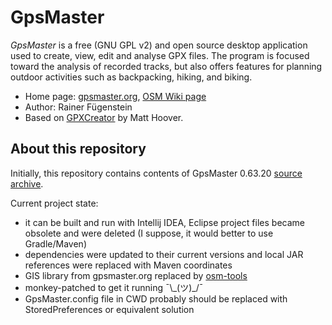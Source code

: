 GpsMaster
========

*GpsMaster* is a free (GNU GPL v2) and open source desktop application used to create, view, edit and analyse GPX files. The program is focused toward the analysis of recorded tracks, but also offers features for planning outdoor activities such as backpacking, hiking, and biking.

* Home page: [gpsmaster.org](http://gpsmaster.org), [OSM Wiki page](https://wiki.openstreetmap.org/wiki/GpsMaster)
* Author: Rainer Fügenstein
* Based on [GPXCreator](http://gpxcreator.com/) by Matt Hoover.

## About this repository
Initially, this repository contains contents of GpsMaster 0.63.20 [source archive](http://www.gpsmaster.org/download/GpsMaster_0.63.20_src.zip).

Current project state:

* it can be built and run with Intellij IDEA, Eclipse project files became obsolete and were deleted (I suppose, it would better to use Gradle/Maven)
* dependencies were updated to their current versions and local JAR references were replaced with Maven coordinates
* GIS library from gpsmaster.org replaced by [osm-tools](https://github.com/grundid/osm-tools)
* monkey-patched to get it running ¯\\\_(ツ)_/¯
* GpsMaster.config file in CWD probably should be replaced with StoredPreferences or equivalent solution
